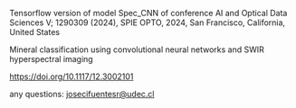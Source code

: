 Tensorflow version of model Spec_CNN of conference AI and Optical Data Sciences V; 1290309 (2024), SPIE OPTO, 2024, San Francisco, California, United States

Mineral classification using convolutional neural networks and SWIR hyperspectral imaging

https://doi.org/10.1117/12.3002101 

any questions: josecifuentesr@udec.cl
